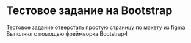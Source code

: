 # Тестовое задание на Bootstrap

Тестовое задание отверстать простую страницу по макету из figma
Выполнял c помощью фреймворка Bootstrap4

